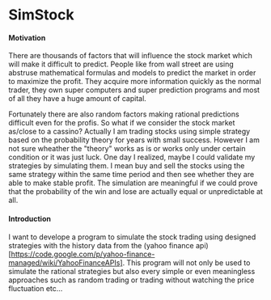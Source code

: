 SimStock
========

#### Motivation
There are thousands of factors that will influence the stock market which will make it difficult to predict. People like from wall street are using abstruse mathematical formulas and models to predict the market in order to maximize the profit. They acquire more information quickly as the normal trader, they own super computers and super prediction programs and most of all they have a huge amount of capital.

Fortunately there are also random factors making rational predictions difficult even for the profis. So what if we consider the stock market as/close to a cassino? Actually I am trading stocks using simple strategy based on the probability theory for years with small success. However I am not sure wheather the "theory" works as is or works only under certain condition or it was just luck. One day I realized, maybe I could validate my strategies by simulating them. I mean buy and sell the stocks using the same strategy within the same time period and then see whether they are able to make stable profit. The simulation are meaningful if we could prove that the probability of the win and lose are actually equal or unpredictable at all.

#### Introduction
I want to develope a program to simulate the stock trading using designed strategies with the history data from the (yahoo finance api)[https://code.google.com/p/yahoo-finance-managed/wiki/YahooFinanceAPIs]. This program will not only be used to simulate the rational strategies but also every simple or even meaningless approaches such as random trading or trading without watching the price fluctuation etc... 


